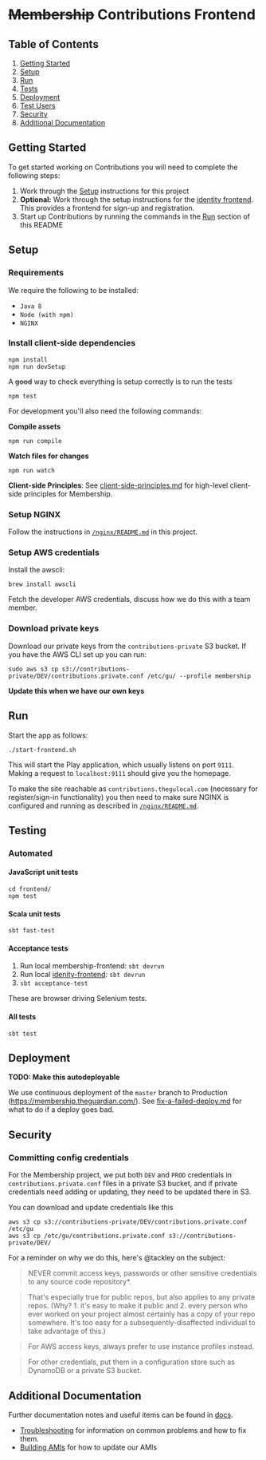 # ~~Membership~~ Contributions Frontend


## Table of Contents

1. [Getting Started](#getting-started)
1. [Setup](#setup)
1. [Run](#run)
1. [Tests](#tests)
1. [Deployment](#deployment)
1. [Test Users](#test-users)
1. [Security](#security)
1. [Additional Documentation](#additional)

## Getting Started

To get started working on Contributions you will need to complete the following steps:

1. Work through the [Setup](#setup) instructions for this project
2. **Optional:** Work through the setup instructions for the [identity frontend](https://github.com/guardian/identity-frontend). This provides a frontend for sign-up and registration.
3. Start up Contributions by running the commands in the [Run](#run) section of this README

## Setup

### Requirements

We require the following to be installed:

- `Java 8`
- `Node (with npm)`
- `NGINX`

### Install client-side dependencies

```
npm install
npm run devSetup
```

A ~~good~~ way to check everything is setup correctly is to run the tests

```
npm test
```

For development you'll also need the following commands:

**Compile assets**

```
npm run compile
```

**Watch files for changes**

```
npm run watch
```

**Client-side Principles**: See [client-side-principles.md](docs/client-side-principles.md) for high-level client-side principles for Membership.

### Setup NGINX

Follow the instructions in [`/nginx/README.md`](./nginx/README.md) in this project.

### Setup AWS credentials

Install the awscli:
```
brew install awscli
```

Fetch the developer AWS credentials, discuss how we do this with a team member.


### Download private keys

Download our private keys from the `contributions-private` S3 bucket. If you have the AWS CLI set up you can run:

```
sudo aws s3 cp s3://contributions-private/DEV/contributions.private.conf /etc/gu/ --profile membership
```

**Update this when we have our own keys**

## Run

Start the app as follows:

```
./start-frontend.sh
```

This will start the Play application, which usually listens on port `9111`. Making a request to `localhost:9111` should give you the homepage.

To make the site reachable as `contributions.thegulocal.com` (necessary for register/sign-in functionality) you then need to make sure NGINX is configured and running as described in [`/nginx/README.md`](./nginx/README.md).

## Testing

### Automated

#### JavaScript unit tests


```
cd frontend/
npm test
```


#### Scala unit tests

`sbt fast-test`

#### Acceptance tests

1. Run local membership-frontend: `sbt devrun`
2. Run local [idenity-frontend](https://github.com/guardian/identity-frontend): `sbt devrun`
3. `sbt acceptance-test`

These are browser driving Selenium tests.

#### All tests

`sbt test`


## Deployment

**TODO: Make this autodeployable**

We use continuous deployment of the `master` branch to Production (https://membership.theguardian.com/).
See [fix-a-failed-deploy.md](https://github.com/guardian/deploy/blob/master/magenta-lib/docs/magenta-lib/howto/fix-a-failed-deploy.md)
for what to do if a deploy goes bad.

## Security

### Committing config credentials

For the Membership project, we put both `DEV` and `PROD` credentials in `contributions.private.conf` files in a private
S3 bucket, and if private credentials need adding or updating, they need to be updated there in S3.

You can download and update credentials like this

    aws s3 cp s3://contributions-private/DEV/contributions.private.conf /etc/gu
    aws s3 cp /etc/gu/contributions.private.conf s3://contributions-private/DEV/

For a reminder on why we do this, here's @tackley on the subject:

>NEVER commit access keys, passwords or other sensitive credentials to any source code repository*.

>That's especially true for public repos, but also applies to any private repos. (Why? 1. it's easy to make it public and 2. every person who ever worked on your project almost certainly has a copy of your repo somewhere. It's too easy for a subsequently-disaffected individual to take advantage of this.)

>For AWS access keys, always prefer to use instance profiles instead.

>For other credentials, put them in a configuration store such as DynamoDB or a private S3 bucket.

<a name="additional"></a>


## Additional Documentation

Further documentation notes and useful items can be found in [docs](/docs).

- [Troubleshooting](docs/Troubleshooting.md) for information on common problems and how to fix them.
- [Building AMIs](docs/building-amis.md) for how to update our AMIs
